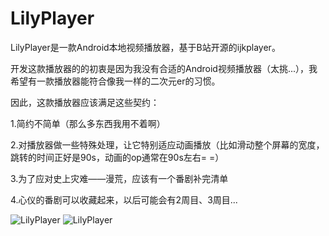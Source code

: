 # LilyPlayer
LilyPlayer是一款Android本地视频播放器，基于B站开源的ijkplayer。

开发这款播放器的的初衷是因为我没有合适的Android视频播放器（太挑...），我希望有一款播放器能符合像我一样的二次元er的习惯。

因此，这款播放器应该满足这些契约：

1.简约不简单（那么多东西我用不着啊）

2.对播放器做一些特殊处理，让它特别适应动画播放（比如滑动整个屏幕的宽度，跳转的时间正好是90s，动画的op通常在90s左右= =）

3.为了应对史上灾难——漫荒，应该有一个番剧补完清单

4.心仪的番剧可以收藏起来，以后可能会有2周目、3周目...

![LilyPlayer](http://i4.piimg.com/565445/cd8a5b3ac8028c8d.jpg)
![LilyPlayer](http://i4.piimg.com/565445/152f4de710b6dd30.jpg)